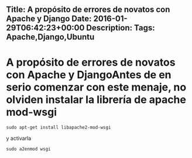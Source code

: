 Title: A propósito de errores de novatos con Apache y Django
Date: 2016-01-29T06:42:23+00:00
Description: 
Tags: Apache,Django,Ubuntu
---
# A propósito de errores de novatos con Apache y DjangoAntes de en serio comenzar con este menaje, no olviden instalar la librería de apache mod-wsgi

`sudo apt-get install libapache2-mod-wsgi`

y activarla

`sudo a2enmod wsgi`